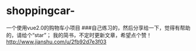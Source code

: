 # shoppingcar-
一个使用vue2.0的购物车小项目
###自己练习的，然后分享给一下，觉得有帮助的，请给个“star”；
我的简书，不定时更新文章，希望点个赞！
http://www.jianshu.com/u/2fb92d7e3f03
